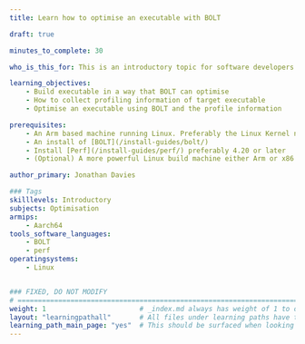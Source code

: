 ```yaml
---
title: Learn how to optimise an executable with BOLT

draft: true

minutes_to_complete: 30

who_is_this_for: This is an introductory topic for software developers who want to learn how to use BOLT on an Arm executable

learning_objectives: 
    - Build executable in a way that BOLT can optimise
    - How to collect profiling information of target executable
    - Optimise an executable using BOLT and the profile information

prerequisites:
    - An Arm based machine running Linux. Preferably the Linux Kernel needs to be 4.20 or later for all the perf options to work. Earlier versions can be used but you will be limited to what you record.
    - An install of [BOLT](/install-guides/bolt/)
    - Install [Perf](/install-guides/perf/) preferably 4.20 or later
    - (Optional) A more powerful Linux build machine either Arm or x86

author_primary: Jonathan Davies

### Tags
skilllevels: Introductory
subjects: Optimisation
armips:
    - Aarch64
tools_software_languages:
    - BOLT
    - perf
operatingsystems:
    - Linux


### FIXED, DO NOT MODIFY
# ================================================================================
weight: 1                       # _index.md always has weight of 1 to order correctly
layout: "learningpathall"       # All files under learning paths have this same wrapper
learning_path_main_page: "yes"  # This should be surfaced when looking for related content. Only set for _index.md of learning path content.
---
```


